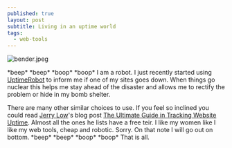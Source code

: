 ```yaml
---
published: true
layout: post
subtitle: Living in an uptime world
tags:
  - web-tools
---
```

![bender.jpeg]({{site.baseurl}}/_posts/bender.jpeg)
 
 \*beep\* \*beep\* \*boop\* \*boop\* I am a robot. I just recently started using [UptimeRobot](https://uptimerobot.com/) to inform me if one of my sites goes down. When things go nuclear this helps me stay ahead of the disaster and allows me to rectify the problem or hide in my bomb shelter. 

There are many other similar choices to use. If you feel so inclined you could read [Jerry Low](https://www.webhostingsecretrevealed.net/author/jerry-low/)'s blog post [The Ultimate Guide in Tracking Website Uptime](https://www.webhostingsecretrevealed.net/blog/web-hosting-guides/the-ultimate-guide-in-tracking-website-uptime/). Almost all the ones he lists have a free teir. I like my women like I like my web tools, cheap and robotic. Sorry. On that note I will go out on bottom. \*beep\* \*beep\* \*boop\* \*boop\* That is all.
